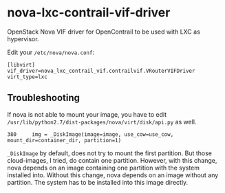 nova-lxc-contrail-vif-driver
============================

OpenStack Nova VIF driver for OpenContrail to be used with LXC as hypervisor.

Edit your ```/etc/nova/nova.conf```:
```
[libvirt]
vif_driver=nova_lxc_contrail_vif.contrailvif.VRouterVIFDriver
virt_type=lxc
```

Troubleshooting
---------------

If nova is not able to mount your image, you have to edit
```/usr/lib/python2.7/dist-packages/nova/virt/disk/api.py``` as well.
```
380     img = _DiskImage(image=image, use_cow=use_cow, mount_dir=container_dir, partition=1)
```

```_DiskImage``` by default, does not try to mount the first partition. But
those cloud-images, I tried, do contain one partition. However, with this
change, nova depends on an image containing one partition with the system
installed into. Without this change, nova depends on an image without any
partition. The system has to be installed into this image directly.
